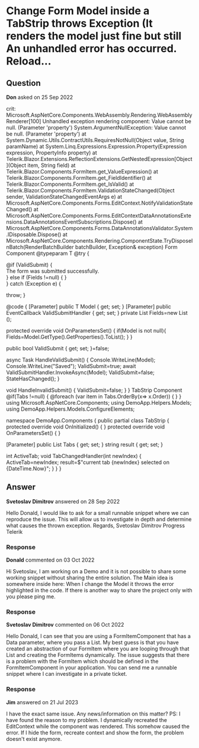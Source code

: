 # Change Form Model inside a TabStrip throws Exception (It renders the model just fine but still An unhandled error has occurred. Reload...

## Question

**Don** asked on 25 Sep 2022

crit: Microsoft.AspNetCore.Components.WebAssembly.Rendering.WebAssemblyRenderer[100] Unhandled exception rendering component: Value cannot be null. (Parameter 'property') System.ArgumentNullException: Value cannot be null. (Parameter 'property') at System.Dynamic.Utils.ContractUtils.RequiresNotNull(Object value, String paramName) at System.Linq.Expressions.Expression.Property(Expression expression, PropertyInfo property) at Telerik.Blazor.Extensions.ReflectionExtensions.GetNestedExpression[Object](Object item, String field) at Telerik.Blazor.Components.FormItem.get_ValueExpression() at Telerik.Blazor.Components.FormItem.get_FieldIdentifier() at Telerik.Blazor.Components.FormItem.get_IsValid() at Telerik.Blazor.Components.FormItem.ValidationStateChanged(Object sender, ValidationStateChangedEventArgs e) at Microsoft.AspNetCore.Components.Forms.EditContext.NotifyValidationStateChanged() at Microsoft.AspNetCore.Components.Forms.EditContextDataAnnotationsExtensions.DataAnnotationsEventSubscriptions.Dispose() at Microsoft.AspNetCore.Components.Forms.DataAnnotationsValidator.System.IDisposable.Dispose() at Microsoft.AspNetCore.Components.Rendering.ComponentState.TryDisposeInBatch(RenderBatchBuilder batchBuilder, Exception& exception) Form Component @typeparam T
@try
{ <div class="demo-section"> @if (ValidSubmit)
{ <div class="demo-alert demo-alert-success" role="alert"> The form was submitted successfully. </div> }
else if (Fields !=null)
{ <TelerikForm Model="@Model" OnValidSubmit="@HandleValidSubmit" OnInvalidSubmit="@HandleInvalidSubmit"> <FormValidation> <DataAnnotationsValidator> </DataAnnotationsValidator> </FormValidation> <FormItems> <FormItemComponent Data="Fields"> </FormItemComponent> </FormItems> </TelerikForm> } </div> }
catch (Exception e)
{

throw;
}

@code {
[Parameter]
public T Model { get; set; }
[Parameter]
public EventCallback <T> ValidSubmitHandler { get; set; }
private List <PropertyInfo> Fields=new List <PropertyInfo> ();

protected override void OnParametersSet()
{
if(Model is not null){
Fields=Model.GetType().GetProperties().ToList();
}
}

public bool ValidSubmit { get; set; }=false;

async Task HandleValidSubmit()
{
Console.WriteLine(Model);
Console.WriteLine("Saved");
ValidSubmit=true;
await ValidSubmitHandler.InvokeAsync(Model);
ValidSubmit=false;
StateHasChanged();
}

void HandleInvalidSubmit()
{
ValidSubmit=false;
}
} TabStrip Component <TelerikTabStrip ActiveTabIndex="ActiveTab" ActiveTabIndexChanged="@TabChangedHandler"> @if(Tabs !=null)
{
@foreach (var item in Tabs.OrderBy(x=> x.Order))
{ <TabStripTab Title=@item.Title> <FormComponent Model="@item.Model"> </FormComponent> </TabStripTab> }
} </TelerikTabStrip> using Microsoft.AspNetCore.Components;
using DemoApp.Helpers.Models;
using DemoApp.Helpers.Models.ConfigureElements;

namespace DemoApp.Components
{
public partial class TabStrip
{
protected override void OnInitialized()
{
}
protected override void OnParametersSet()
{
}

[Parameter]
public List <Tab> Tabs { get; set; }
string result { get; set; }

int ActiveTab;
void TabChangedHandler(int newIndex)
{
ActiveTab=newIndex;
result=$"current tab {newIndex} selected on {DateTime.Now}";
}
}
}

## Answer

**Svetoslav Dimitrov** answered on 28 Sep 2022

Hello Donald, I would like to ask for a small runnable snippet where we can reproduce the issue. This will allow us to investigate in depth and determine what causes the thrown exception. Regards, Svetoslav Dimitrov Progress Telerik

### Response

**Donald** commented on 03 Oct 2022

Hi Svetoslav, I am working on a Demo and it is not possible to share some working snippet without sharing the entire solution. The Main idea is somewhere inside here: <TelerikForm Model="@Model" OnValidSubmit="@HandleValidSubmit" OnInvalidSubmit="@HandleInvalidSubmit"> <FormValidation> <DataAnnotationsValidator> </DataAnnotationsValidator> </FormValidation> <FormItems> <FormItemComponent Data="Fields"> </FormItemComponent> </FormItems> </TelerikForm> When I change the Model it throws the error highlighted in the code. If there is another way to share the project only with you please ping me.

### Response

**Svetoslav Dimitrov** commented on 06 Oct 2022

Hello Donald, I can see that you are using a FormItemComponent that has a Data parameter, where you pass a List<PropertyInfo>. My best guess is that you have created an abstraction of our FormItem where you are looping through that List<PropertyInfo> and creating the FormItems dynamically. The issue suggests that there is a problem with the FormItem which should be defined in the FormItemComponent in your application. You can send me a runnable snippet where I can investigate in a private ticket.

### Response

**Jim** answered on 21 Jul 2023

I have the exact same issue. Any news/information on this matter? PS: I have found the reason to my problem. I dynamically recreated the EditContext while the component was rendered. This somehow caused the error. If I hide the form, recreate context and show the form, the problem doesn't exist anymore.
